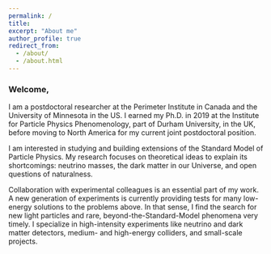 ```yaml
---
permalink: /
title: 
excerpt: "About me"
author_profile: true
redirect_from: 
  - /about/
  - /about.html
---
```


<!-- <div class="container">
 -->
<!-- <div class="mybg-image"> -->
<!-- <img src="../images/multilepton.png" alt="neutrino matter effects" style="width:100%;  padding-top:1%;padding-bottom:1%;padding-right:40px;padding-left:40px; background-color: rgba(256,256,256, 0.6); position: relative; bottom: 0%; border-width: 1px; overflow-x: hidden;">
 -->
<!-- </div> -->
<div class="layer">
<h3>Welcome,</h3>
    <p>
      I am a postdoctoral researcher at the Perimeter Institute in Canada and the University of Minnesota in the US. I earned my Ph.D. in 2019 at the Institute for Particle Physics Phenomenology, part of Durham University, in the UK, before moving to North America for my current joint postdoctoral position.
    </p>
    <!-- <p>
    I am interested in studying and building extensions of the Standard Model of Particle Physics. 
    My work generally builds on new theoretical ideas for explaining neutrino masses and the dark matter in our Universe, and considers current and future experimental data that can discover them.
    I focus on high-intensity experiments like neutrino, dark matter, and collider experiments, where I have developed novel search strategies for light particles and beyond-the-Standard-Model phenomena.
    </p> -->
  <p>
  I am interested in studying and building extensions of the Standard Model of Particle Physics. My research focuses on theoretical ideas to explain its shortcomings: neutrino masses, the dark matter in our Universe, and open questions of naturalness. 
  </p>

  <p>
  Collaboration with experimental colleagues is an essential part of my work. A new generation of experiments is currently providing tests for many low-energy solutions to the problems above. In that sense, I find the search for new light particles and rare, beyond-the-Standard-Model phenomena very timely. I specialize in high-intensity experiments like neutrino and dark matter detectors, medium- and high-energy colliders, and small-scale projects.
  </p>
</div>
<!-- </div> -->
